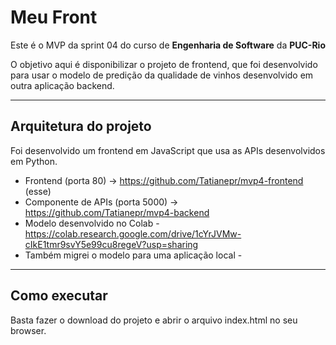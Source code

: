 # Meu Front

Este é o MVP da sprint 04 do curso de **Engenharia de Software** da **PUC-Rio**

O objetivo aqui é disponibilizar o projeto de frontend, que foi desenvolvido para usar o modelo de predição da qualidade de vinhos desenvolvido em outra aplicação backend.

---
## Arquitetura do projeto

Foi desenvolvido um frontend em JavaScript que usa as APIs desenvolvidos em Python. 

- Frontend (porta 80) -> https://github.com/Tatianepr/mvp4-frontend (esse)
- Componente de APIs (porta 5000) -> https://github.com/Tatianepr/mvp4-backend 
- Modelo desenvolvido no Colab - https://colab.research.google.com/drive/1cYrJVMw-cIkE1tmr9svY5e99cu8regeV?usp=sharing
- Também migrei o modelo para uma aplicação local - 

---
## Como executar

Basta fazer o download do projeto e abrir o arquivo index.html no seu browser.
